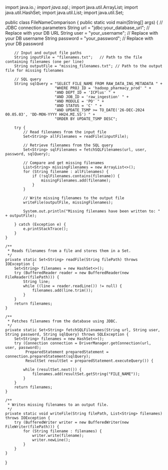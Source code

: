 import java.io.*;
import java.sql.*;
import java.util.ArrayList;
import java.util.HashSet;
import java.util.List;
import java.util.Set;

public class FileNameComparison {
    public static void main(String[] args) {
        // JDBC connection parameters
        String url = "jdbc:your_database_url"; // Replace with your DB URL
        String user = "your_username";        // Replace with your DB username
        String password = "your_password";    // Replace with your DB password

        // Input and output file paths
        String inputFile = "filenames.txt";   // Path to the file containing filenames (one per line)
        String outputFile = "missing_filenames.txt"; // Path to the output file for missing filenames

        // SQL query
        String sqlQuery = "SELECT FILE_NAME FROM RAW_DATA_ING_METADATA " +
                          "WHERE PROJ_ID = 'hadoop_pharmacy_prod' " +
                          "AND DEPT_ID = 'ICPlus' " +
                          "AND JOB_ID = 'raw_ingestion' " +
                          "AND MODULE = 'PO' " +
                          "AND STATUS = 'C' " +
                          "AND UPDATE_TSMP >= TO_DATE('26-DEC-2024 00.05.03', 'DD-MON-YYYY HH24.MI.SS') " +
                          "ORDER BY UPDATE_TSMP DESC";

        try {
            // Read filenames from the input file
            Set<String> allFilenames = readFile(inputFile);

            // Retrieve filenames from the SQL query
            Set<String> sqlFilenames = fetchSQLFilenames(url, user, password, sqlQuery);

            // Compare and get missing filenames
            List<String> missingFilenames = new ArrayList<>();
            for (String filename : allFilenames) {
                if (!sqlFilenames.contains(filename)) {
                    missingFilenames.add(filename);
                }
            }

            // Write missing filenames to the output file
            writeFile(outputFile, missingFilenames);

            System.out.println("Missing filenames have been written to: " + outputFile);

        } catch (Exception e) {
            e.printStackTrace();
        }
    }

    /**
     * Reads filenames from a file and stores them in a Set.
     */
    private static Set<String> readFile(String filePath) throws IOException {
        Set<String> filenames = new HashSet<>();
        try (BufferedReader reader = new BufferedReader(new FileReader(filePath))) {
            String line;
            while ((line = reader.readLine()) != null) {
                filenames.add(line.trim());
            }
        }
        return filenames;
    }

    /**
     * Fetches filenames from the database using JDBC.
     */
    private static Set<String> fetchSQLFilenames(String url, String user, String password, String sqlQuery) throws SQLException {
        Set<String> filenames = new HashSet<>();
        try (Connection connection = DriverManager.getConnection(url, user, password);
             PreparedStatement preparedStatement = connection.prepareStatement(sqlQuery);
             ResultSet resultSet = preparedStatement.executeQuery()) {

            while (resultSet.next()) {
                filenames.add(resultSet.getString("FILE_NAME"));
            }
        }
        return filenames;
    }

    /**
     * Writes missing filenames to an output file.
     */
    private static void writeFile(String filePath, List<String> filenames) throws IOException {
        try (BufferedWriter writer = new BufferedWriter(new FileWriter(filePath))) {
            for (String filename : filenames) {
                writer.write(filename);
                writer.newLine();
            }
        }
    }
}
